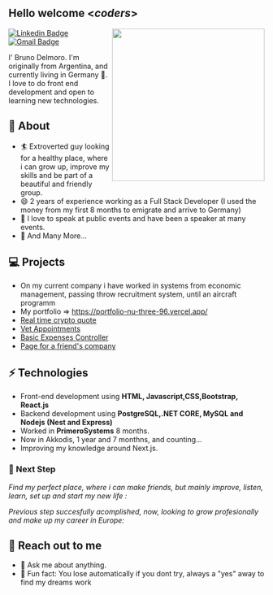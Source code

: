 <h2> Hello welcome <<i>coders</i>></h2>

<img align='right' src='http://www.jenyalestina.com/blog/wp-content/uploads/2019/05/web-development-1024x582.jpg' width='300"'>

[![Linkedin Badge](https://img.shields.io/badge/-Lindkeden-blue?style=flat-square&logo=Linkedin&logoColor=white&link=https://www.linkedin.com/in/bruno-delmoro-63b92b201/)](https://www.linkedin.com/in/bruno-delmoro-63b92b201/) 
[![Gmail Badge](https://img.shields.io/badge/-Gmail-Red?style=flat-square&logo=Gmail&logoColor=white&link=mailto:delmo123123@gmail.com)](mailto:delmo123123@gmail.com)

I' Bruno Delmoro. I'm originally from Argentina, and currently living in Germany 🏫.
I love to do front end development and open to learning new technologies.

## 🧐 About
- 🏄‍ Extroverted guy looking for a healthy place, where i can grow up, improve my skills and be part of a beautiful and friendly group.
- 😄 2 years of experience working as a Full Stack Developer (I used the money from my first 8 months to emigrate and arrive to Germany)
- 🌱 I love to speak at public events and have been a speaker at many events. 
- 👯 And Many More...


## 💻 Projects
* On my current company i have worked in systems from economic management, passing throw recruitment system, until an aircraft programm
* My portfolio => https://portfolio-nu-three-96.vercel.app/
* [Real time crypto quote](https://aesthetic-frangipane-8af90d.netlify.app/)
* [Vet Appointments](https://spectacular-kelpie-c56a97.netlify.app/)
* [Basic Expenses Controller](https://gentle-jelly-8ca4e5.netlify.app/)
* [Page for a friend's company](https://innova-sa.com.ar/)
  

## ⚡ Technologies 
- Front-end development using **HTML, Javascript,CSS,Bootstrap, React.js**
- Backend development using **PostgreSQL,.NET CORE, MySQL and Nodejs (Nest and Express)**
- Worked in **PrimeroSystems** 8 months.
- Now in Akkodis, 1 year and 7 monthns, and counting...
- Improving my knowledge around Next.js.

### 👣 Next Step

_Find my perfect place, where i can make friends, but mainly improve, listen, learn, set up and start my new life :_

_Previous step succesfully acomplished, now, looking to grow profesionally and make up my career in Europe:_


## 👋 Reach out to me 
- 💬 Ask me about anything.
- 💎 Fun fact: You lose automatically if you dont try, always a "yes" away to find my dreams work
